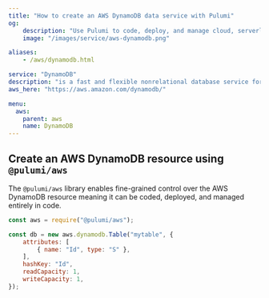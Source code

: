 ```yaml
---
title: "How to create an AWS DynamoDB data service with Pulumi"
og:
    description: "Use Pulumi to code, deploy, and manage cloud, serverless, and container apps and infrastructure"
    image: "/images/service/aws-dynamodb.png"

aliases:
    - /aws/dynamodb.html

service: "DynamoDB"
description: "is a fast and flexible nonrelational database service for all applications that need consistent, single-digit millisecond latency at any scale"
aws_here: "https://aws.amazon.com/dynamodb/"

menu:
  aws:
    parent: aws
    name: DynamoDB
---
```


## Create an AWS DynamoDB resource using `@pulumi/aws`

The `@pulumi/aws` library enables fine-grained control over the AWS DynamoDB resource meaning it can be coded, deployed, and managed entirely in code.

```javascript
const aws = require("@pulumi/aws");

const db = new aws.dynamodb.Table("mytable", {
    attributes: [
        { name: "Id", type: "S" },
    ],
    hashKey: "Id",
    readCapacity: 1,
    writeCapacity: 1,
});
```
